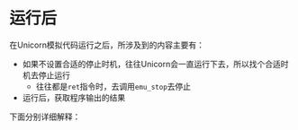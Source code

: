 # 运行后

在Unicorn模拟代码运行之后，所涉及到的内容主要有：

* 如果不设置合适的停止时机，往往Unicorn会一直运行下去，所以找个合适时机去停止运行
  * 往往都是`ret`指令时，去调用`emu_stop`去停止
* 运行后，获取程序输出的结果

下面分别详细解释：
